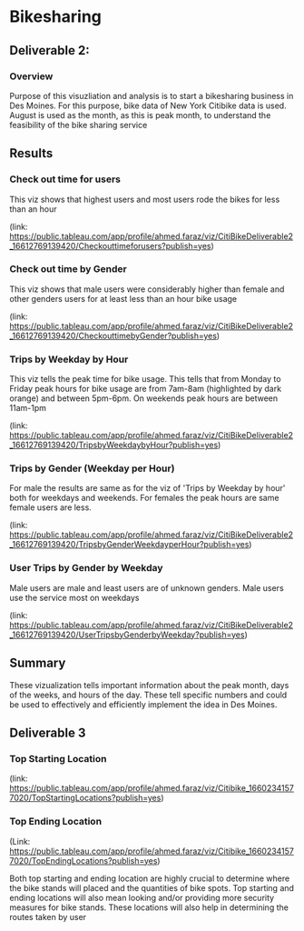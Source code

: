 # Bikesharing

## Deliverable 2: 
### Overview 
Purpose of this visuzliation and analysis is to start a bikesharing business in Des Moines. For this purpose, bike data of New York Citibike data is used. 
August is used as the month, as this is peak month, to understand the feasibility of the bike sharing service 

## Results

### Check out time for users

This viz shows that highest users and most users rode the bikes for less than an hour

(link: https://public.tableau.com/app/profile/ahmed.faraz/viz/CitiBikeDeliverable2_16612769139420/Checkouttimeforusers?publish=yes)

### Check out time by Gender

This viz shows that male users were considerably higher than female and other genders users for at least less than an hour bike usage

(link: https://public.tableau.com/app/profile/ahmed.faraz/viz/CitiBikeDeliverable2_16612769139420/CheckouttimebyGender?publish=yes)

### Trips by Weekday by Hour
This viz tells the peak time for bike usage. This tells that from Monday to Friday peak hours for bike usage are from 7am-8am (highlighted by dark orange) and between 5pm-6pm. On weekends peak hours are between 11am-1pm 

(link: https://public.tableau.com/app/profile/ahmed.faraz/viz/CitiBikeDeliverable2_16612769139420/TripsbyWeekdaybyHour?publish=yes)

### Trips by Gender (Weekday per Hour)

For male the results are same as for the viz of 'Trips by Weekday by hour' both for weekdays and weekends. For females the peak hours are same female users are less.

(link: https://public.tableau.com/app/profile/ahmed.faraz/viz/CitiBikeDeliverable2_16612769139420/TripsbyGenderWeekdayperHour?publish=yes)

### User Trips by Gender by Weekday

Male users are male and least users are of unknown genders. 
Male users use the service most on weekdays 

(link: https://public.tableau.com/app/profile/ahmed.faraz/viz/CitiBikeDeliverable2_16612769139420/UserTripsbyGenderbyWeekday?publish=yes)

## Summary
These vizualization tells important information about the peak month, days of the weeks, and hours of the day.
These tell specific numbers and could be used to effectively and efficiently implement the idea in Des Moines. 



## Deliverable 3


### Top Starting Location 

(link: https://public.tableau.com/app/profile/ahmed.faraz/viz/Citibike_16602341577020/TopStartingLocations?publish=yes) 

### Top Ending Location

(Link: https://public.tableau.com/app/profile/ahmed.faraz/viz/Citibike_16602341577020/TopEndingLocations?publish=yes) 

Both top starting and ending location are highly crucial to determine where the bike stands will placed and the quantities of bike spots. 
Top starting and ending locations will also mean looking and/or providing more security measures for bike stands. 
These locations will also help in determining the routes taken by user

